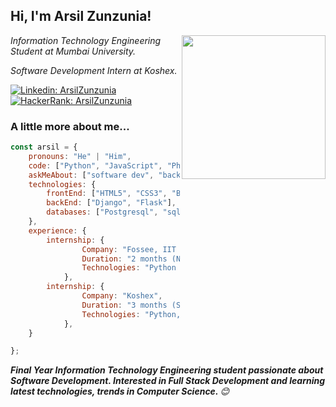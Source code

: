 <h2>Hi, I'm Arsil Zunzunia!</h2>
<img align='right' src="https://media.giphy.com/media/M9gbBd9nbDrOTu1Mqx/giphy.gif" width="230">
<p><em>Information Technology Engineering Student at Mumbai University. 
</em></p>
<p><em>Software Development Intern at Koshex. 
</em></p>

[![Linkedin: ArsilZunzunia](https://img.shields.io/badge/-arsil-blue?style=flat-square&logo=Linkedin&logoColor=white&link=https://www.linkedin.com/in/arsil-zunzunia/)](https://www.linkedin.com/in/arsil-zunzunia/)
[![HackerRank: ArsilZunzunia](https://img.shields.io/badge/-arsilzunzunia-green?style=flat-square&logo=HackerRank&logoColor=white&link=https://www.hackerrank.com/competethecode)](https://www.hackerrank.com/competethecode)

### A little more about me...  

```javascript
const arsil = {
    pronouns: "He" | "Him",
    code: ["Python", "JavaScript", "Php"],
    askMeAbout: ["software dev", "backEnd dev", "frontEnd dev"],
    technologies: {
        frontEnd: ["HTML5", "CSS3", "Bootstrap"],
        backEnd: ["Django", "Flask"],
        databases: ["Postgresql", "sqlite"],
    },
    experience: {
        internship: { 
                Company: "Fossee, IIT Bombay", 
                Duration: "2 months (Nov 2019 - Jan 2020)", 
                Technologies: "Python & PYQT5"
            },
        internship: { 
                Company: "Koshex", 
                Duration: "3 months (Sep 2020 - Dec 2020)", 
                Technologies: "Python, Flask, PostgreSQL, Bootstrap" 
            },
    }

};
```

<em><b>Final Year Information Technology Engineering student passionate about Software Development. Interested in Full Stack Development and learning latest technologies, trends in Computer Science. </b> 😊</em>
